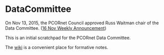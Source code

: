 # DataCommittee

On Nov 13, 2015, the PCORnet Council approved Russ Waitman chair of the Data Committee. ([16 Nov Weekly Announcement](https://pcornet.imeetcentral.com/pcornetmain/blogentry/42989652/))

This is an initial scratchpad for the PCORnet Data Committee.

The [wiki](https://github.com/PCORnet/DataCommittee/wiki) is a convenient place for formative notes.

